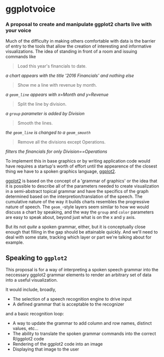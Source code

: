 # ggplotvoice
### A proposal to create and manipulate ggplot2 charts live with your voice

Much of the difficulty in making others comfortable with data is the barrier of entry to the tools that allow the creation of interesting and informative visualizations. The idea of standing in front of a room and issuing commands like 

> Load this year's financials to date.

*a chart appears with the title '2016 Financials' and nothing else*

> Show me a line with revenue by month. 

*a `geom_line` appears with x=Month and y=Revenue*

> Split the line by division. 

*a `group` parameter is added by Division*

> Smooth the lines. 

*the `geom_line` is changed to a `geom_smooth`*

> Remove all the divisions except Operations. 

*filters the financials for only Division==Operations*

To implement this in base graphics or by writing application code would have requires a startup's worth of effort until the appearence of the closest thing we have to a spoken graphics language, [ggplot2](http://ggplot2.org/).

[ggplot2](http://ggplot2.org/) is based on the concept of a 'grammar of graphics' or the idea that it is possible to describe all of the parameters needed to create visualization in a semi-abstract topical grammar and have the specifics of the graph determined based on the interpretion/translation of the speech. The cumulative nature of the way it builds charts resembles the progressive nature of speech. The `geom_`-style layers seem similar to how we would discuss a chart by speaking, and the way the `group` and `color` parameters are easy to speak about, beyond just what is on the x and y axis. 

But its not *quite* a spoken grammar, either, but it is conceptually close enough that filling in the gap should be attainable quickly. And we'll need to deal with some state, tracking which layer or part we're talking about for example.

## Speaking to `ggplot2`

This proposal is for a way of interpreting a spoken speech grammar into the neccessary ggplot2 grammar elements to render an arbitrary set of data into a useful visualization.

It would include, broadly,
* The selection of a speech recognition engine to drive input
* A defined grammar that is acceptable to the recognizer

and a basic recognition loop:

* A way to update the grammar to add column and row names, distinct values, etc...
* The ability to translate the spoken grammar commands into the correct R/ggplot2 code
* Rendering of the ggplot2 code into an image
* Displaying that image to the user





